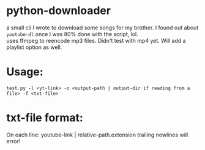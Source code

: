 # python-downloader
a small cli I wrote to download some songs for my brother. I found out about `youtube-dl` once I was 80% done with the script, lol.  
uses ffmpeg to reencode mp3 files. Didn't test with mp4 yet. Will add a playlist option as well.
# Usage: 
`test.py -l <yt-link> -o <output-path | output-dir if reading from a file> -f <txt-file>`

# txt-file format:
On each line:
youtube-link | relative-path.extension
trailing newlines will error!
